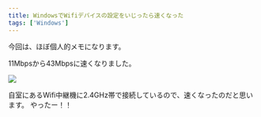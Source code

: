 ```yaml
---
title: WindowsでWifiデバイスの設定をいじったら速くなった
tags: ['Windows']
---
```


今回は、ほぼ個人的メモになります。

11Mbpsから43Mbpsに速くなりました。

![](/2020-05-23-improve-wifi-speed-with-windows-preference/changed-pref.png)

自室にあるWifi中継機に2.4GHz帯で接続しているので、速くなったのだと思います。
やったー！！
